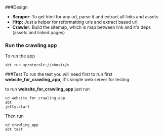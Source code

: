 ###Design 
- **Scraper:** To get html for any url, parse it and extract all links and assets
- **Http:** Just a helper for reformatting urls and extract based url
- **Crawler:** Build the sitemap, which is map between link and it's deps (assets and linked pages)

### Run the crawling app
To run the app 
```sbtshell
sbt run <protocol>://<host>/>
```

###Test
To run the test you will need first to run first **website_for_crawling_app**, it's simple web server for testing

to run **website_for_crawling_app** just run 
```sbtshell
cd website_for_crawling_app
sbt
jetty:start
```

Then run 
```sbtshell
cd crawling_app
sbt test
```